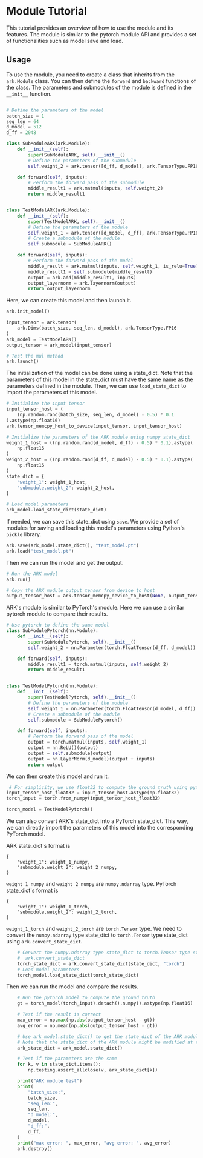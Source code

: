 # Module Tutorial
This tutorial provides an overview of how to use the module and its features. The module is similar to the pytorch module API and provides a set of functionalities such as model save and load.

## Usage
To use the module, you need to create a class that inherits from the `ark.Module` class. You can then define the `forward` and `backward` functions of the class. The parameters and submodules of the module is defined in the `__init__` function.

```python

# Define the parameters of the model
batch_size = 1
seq_len = 64
d_model = 512
d_ff = 2048

class SubModuleARK(ark.Module):
    def __init__(self):
        super(SubModuleARK, self).__init__()
        # Define the parameters of the submodule
        self.weight_2 = ark.tensor([d_ff, d_model], ark.TensorType.FP16)

    def forward(self, inputs):
        # Perform the forward pass of the submodule
        middle_result1 = ark.matmul(inputs, self.weight_2)
        return middle_result1


class TestModelARK(ark.Module):
    def __init__(self):
        super(TestModelARK, self).__init__()
        # Define the parameters of the module
        self.weight_1 = ark.tensor([d_model, d_ff], ark.TensorType.FP16)
        # Create a submodule of the module
        self.submodule = SubModuleARK()

    def forward(self, inputs):
        # Perform the forward pass of the model
        middle_result = ark.matmul(inputs, self.weight_1, is_relu=True)
        middle_result1 = self.submodule(middle_result)
        output = ark.add(middle_result1, inputs)
        output_layernorm = ark.layernorm(output)
        return output_layernorm
```

Here, we can create this model and then launch it.

```python
ark.init_model()

input_tensor = ark.tensor(
    ark.Dims(batch_size, seq_len, d_model), ark.TensorType.FP16
)
ark_model = TestModelARK()
output_tensor = ark_model(input_tensor)

# Test the mul method
ark.launch()
```

The initialization of the model can be done using a state_dict. Note that the parameters of this model in the state_dict must have the same name as the parameters defined in the module. Then, we can use `load_state_dict` to import the parameters of this model.

```python
# Initialize the input tensor
input_tensor_host = (
    (np.random.rand(batch_size, seq_len, d_model) - 0.5) * 0.1
).astype(np.float16)
ark.tensor_memcpy_host_to_device(input_tensor, input_tensor_host)

# Initialize the parameters of the ARK module using numpy state_dict
weight_1_host = ((np.random.rand(d_model, d_ff) - 0.5) * 0.1).astype(
    np.float16
)
weight_2_host = ((np.random.rand(d_ff, d_model) - 0.5) * 0.1).astype(
    np.float16
)
state_dict = {
    "weight_1": weight_1_host,
    "submodule.weight_2": weight_2_host,
}

# Load model parameters
ark_model.load_state_dict(state_dict)
```

If needed, we can save this state_dict using `save`. We provide a set of modules for saving and loading this model's parameters using Python's `pickle` library.

```python
ark.save(ark_model.state_dict(), "test_model.pt")
ark.load("test_model.pt")
```


Then we can run the model and get the output.

```python
# Run the ARK model
ark.run()

# Copy the ARK module output tensor from device to host
output_tensor_host = ark.tensor_memcpy_device_to_host(None, output_tensor)
```

ARK's module is similar to PyTorch's module. Here we can use a similar pytorch module to compare their results.

```python
# Use pytorch to define the same model
class SubModulePytorch(nn.Module):
    def __init__(self):
        super(SubModulePytorch, self).__init__()
        self.weight_2 = nn.Parameter(torch.FloatTensor(d_ff, d_model))

    def forward(self, inputs):
        middle_result1 = torch.matmul(inputs, self.weight_2)
        return middle_result1


class TestModelPytorch(nn.Module):
    def __init__(self):
        super(TestModelPytorch, self).__init__()
        # Define the parameters of the module
        self.weight_1 = nn.Parameter(torch.FloatTensor(d_model, d_ff))
        # Create a submodule of the module
        self.submodule = SubModulePytorch()

    def forward(self, inputs):
        # Perform the forward pass of the model
        output = torch.matmul(inputs, self.weight_1)
        output = nn.ReLU()(output)
        output = self.submodule(output)
        output = nn.LayerNorm(d_model)(output + inputs)
        return output
```

We can then create this model and run it.

```python
 # For simplicity, we use float32 to compute the ground truth using pytorch
input_tensor_host_float32 = input_tensor_host.astype(np.float32)
torch_input = torch.from_numpy(input_tensor_host_float32)

torch_model = TestModelPytorch()
```

We can also convert ARK's state_dict into a PyTorch state_dict. This way, we can directly import the parameters of this model into the corresponding PyTorch model.

ARK state_dict's format is
```
{
    "weight_1": weight_1_numpy,
    "submodule.weight_2": weight_2_numpy,
}
```
`weight_1_numpy` and `weight_2_numpy` are `numpy.ndarray` type. PyTorch state_dict's format is
```
{
    "weight_1": weight_1_torch,
    "submodule.weight_2": weight_2_torch,
}
```
`weight_1_torch` and `weight_2_torch` are `torch.Tensor` type. We need to convert the `numpy.ndarray` type state_dict to `torch.Tensor` type state_dict using `ark.convert_state_dict`.


```python
    # Convert the numpy.ndarray type state_dict to torch.Tensor type state_dict using       
    #  ark.convert_state_dict
    torch_state_dict = ark.convert_state_dict(state_dict, "torch")
    # Load model parameters
    torch_model.load_state_dict(torch_state_dict)
```

Then we can run the model and compare the results.

```python
    # Run the pytorch model to compute the ground truth
    gt = torch_model(torch_input).detach().numpy().astype(np.float16)

    # Test if the result is correct
    max_error = np.max(np.abs(output_tensor_host - gt))
    avg_error = np.mean(np.abs(output_tensor_host - gt))

    # Use ark_model.state_dict() to get the state_dict of the ARK module
    # Note that the state_dict of the ARK module might be modified at the ARK kernel launch time
    ark_state_dict = ark_model.state_dict()

    # Test if the parameters are the same
    for k, v in state_dict.items():
        np.testing.assert_allclose(v, ark_state_dict[k])

    print("ARK module test")
    print(
        "batch_size:",
        batch_size,
        "seq_len:",
        seq_len,
        "d_model:",
        d_model,
        "d_ff:",
        d_ff,
    )
    print("max error: ", max_error, "avg error: ", avg_error)
    ark.destroy()

```